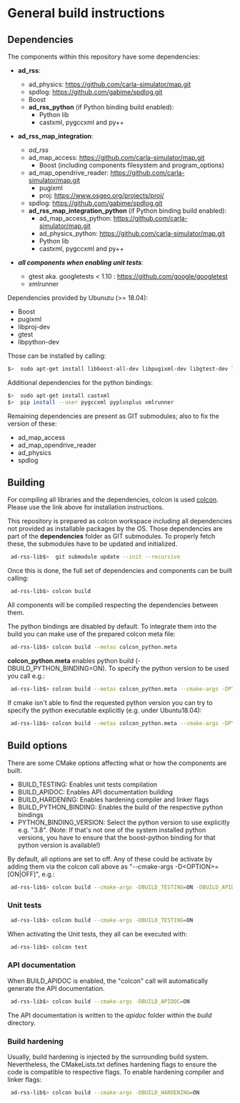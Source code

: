 # General build instructions

## Dependencies
The components within this repository have some dependencies:

 - **ad_rss**:
   - ad_physics: <https://github.com/carla-simulator/map.git>
   - spdlog: <https://github.com/gabime/spdlog.git>
   - Boost
   - **ad_rss_python** (if Python binding build enabled):
     - Python lib
     - castxml, pygccxml and py++
 - **ad_rss_map_integration**:
   - *ad_rss*
   - ad_map_access: <https://github.com/carla-simulator/map.git>
      - Boost (including components filesystem and  program_options)
   - ad_map_opendrive_reader: <https://github.com/carla-simulator/map.git>
     - pugixml
     - proj: <https://www.osgeo.org/projects/proj/>
   - spdlog: <https://github.com/gabime/spdlog.git>
   - **ad_rss_map_integration_python** (if Python binding build enabled):
     - ad_map_access_python: <https://github.com/carla-simulator/map.git>
     - ad_physics_python: <https://github.com/carla-simulator/map.git>
     - Python lib
     - castxml, pygccxml and py++

 - ***all components when enabling unit tests***:
   - gtest aka. googletests < 1.10 : <https://github.com/google/googletest>
   - xmlrunner

Dependencies provided by Ubunutu (>= 18.04):

 - Boost
 - pugixml
 - libproj-dev
 - gtest
 - libpython-dev

Those can be installed by calling:
```bash
$>  sudo apt-get install libboost-all-dev libpugixml-dev libgtest-dev libpython-dev libproj-dev
```

Additional dependencies for the python bindings:
```bash
$>  sudo apt-get install castxml
$>  pip install --user pygccxml pyplusplus xmlrunner
```

Remaining dependencies are present as GIT submodules; also to fix the version of these:

 - ad_map_access
 - ad_map_opendrive_reader
 - ad_physics
 - spdlog

## Building
For compiling all libraries and the dependencies, colcon is used [colcon](https://colcon.readthedocs.io/).
Please use the link above for installation instructions.

This repository is prepared as colcon workspace including all dependencies not provided as installable packages by the OS.
Those dependencies are part of the __dependencies__ folder as GIT submodules. To properly fetch these, the submodules have to be updated and initialized.
```bash
 ad-rss-lib$>  git submodule update --init --recursive
```
Once this is done, the full set of dependencies and components can be built calling:
```bash
 ad-rss-lib$> colcon build
```
All components will be compiled respecting the dependencies between them.

The python bindings are disabled by default. To integrate them into the build you can make use of the prepared
colcon meta file:
```bash
 ad-rss-lib$> colcon build --metas colcon_python.meta
```

__colcon_python.meta__ enables python build (-DBUILD_PYTHON_BINDING=ON). To specify the python version to be used you call e.g.:
```bash
 ad-rss-lib$> colcon build --metas colcon_python.meta --cmake-args -DPYTHON_BINDING_VERSION=3.8
```

If cmake isn't able to find the requested python version you can try to specify the python executable explicitly (e.g. under Ubuntu18.04):
```bash
 ad-rss-lib$> colcon build --metas colcon_python.meta --cmake-args -DPYTHON_BINDING_VERSION=3.6 -DPYTHON_EXECUTABLE:FILEPATH=/usr/bin/python3.6
```

## Build options
There are some CMake options affecting what or how the components are built.

 - BUILD_TESTING: Enables unit tests compilation
 - BUILD_APIDOC: Enables API documentation building
 - BUILD_HARDENING: Enables hardening compiler and linker flags
 - BUILD_PYTHON_BINDING: Enables the build of the respective python bindings
 - PYTHON_BINDING_VERSION: Select the python version to use explicitly e.g. "3.8". (Note: If that's not one of the system installed python versions,
   you have to ensure that the boost-python binding for that python version is available!)

By default, all options are set to off. Any of these could be activate by adding them via the colcon call above as "--cmake-args -D&lt;OPTION&gt;=[ON|OFF]",
e.g.:
```bash
 ad-rss-lib$> colcon build --cmake-args -DBUILD_TESTING=ON -DBUILD_APIDOC=ON -DBUILD_PYTHON_BINDING=ON -DPYTHON_BINDING_VERSION=3.8
```

### Unit tests
```bash
 ad-rss-lib$> colcon build --cmake-args -DBUILD_TESTING=ON
```
When activating the Unit tests, they all can be executed with:
```bash
 ad-rss-lib$> colcon test
```

### API documentation
When BUILD_APIDOC is enabled, the "colcon" call will automatically generate the API documentation.
```bash
 ad-rss-lib$> colcon build --cmake-args -DBUILD_APIDOC=ON
```
The API documentation is written to the _apidoc_ folder within the _build_ directory.

### Build hardening
Usually, build hardening is injected by the surrounding build system. Nevertheless, the CMakeLists.txt defines
hardening flags to ensure the code is compatible to respective flags. To enable hardening compiler and linker flags:
```bash
 ad-rss-lib$> colcon build --cmake-args -DBUILD_HARDENING=ON
```
